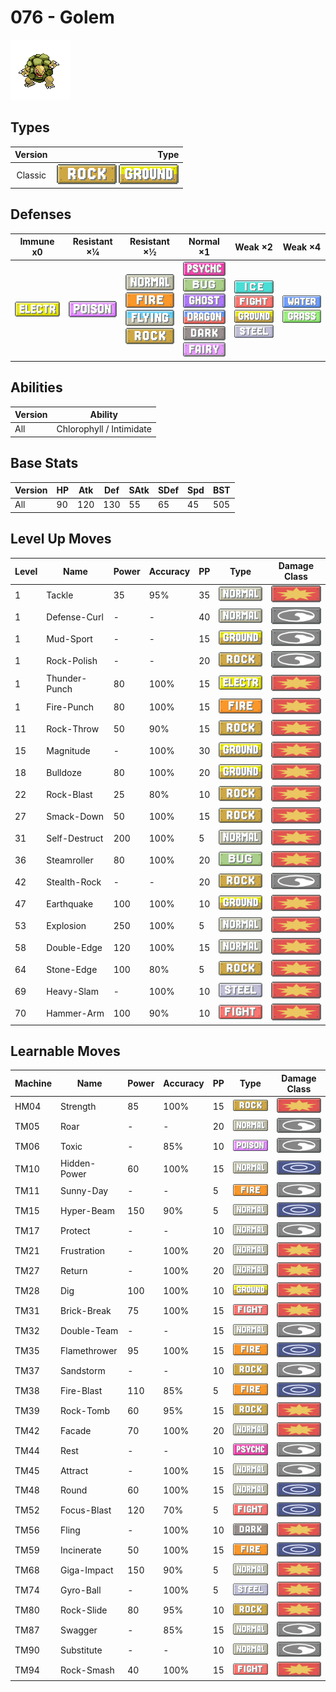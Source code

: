# 076 - Golem

![golem](../img/pokemon/076.png)

## Types

| Version | Type                                                              |
| :-----: | ----------------------------------------------------------------: |
| Classic | ![rock](../img/types/rock.png) ![ground](../img/types/ground.png) |

## Defenses

| Immune x0                              | Resistant ×¼                       | Resistant ×½                                                                                                                                    | Normal ×1                                                                                                                                                                                                                 | Weak ×2                                                                                                                                             | Weak ×4                                                               |
| -------------------------------------- | ---------------------------------- | ----------------------------------------------------------------------------------------------------------------------------------------------- | ------------------------------------------------------------------------------------------------------------------------------------------------------------------------------------------------------------------------- | --------------------------------------------------------------------------------------------------------------------------------------------------- | --------------------------------------------------------------------- |
| ![electric](../img/types/electric.png) | ![poison](../img/types/poison.png) | ![normal](../img/types/normal.png)<br/>![fire](../img/types/fire.png)<br/>![flying](../img/types/flying.png)<br/>![rock](../img/types/rock.png) | ![psychic](../img/types/psychic.png)<br/>![bug](../img/types/bug.png)<br/>![ghost](../img/types/ghost.png)<br/>![dragon](../img/types/dragon.png)<br/>![dark](../img/types/dark.png)<br/>![fairy](../img/types/fairy.png) | ![ice](../img/types/ice.png)<br/>![fighting](../img/types/fighting.png)<br/>![ground](../img/types/ground.png)<br/>![steel](../img/types/steel.png) | ![water](../img/types/water.png)<br/>![grass](../img/types/grass.png) |

## Abilities

| Version | Ability                  |
| ------- | ------------------------ |
| All     | Chlorophyll / Intimidate |

## Base Stats

| Version | HP | Atk | Def | SAtk | SDef | Spd | BST |
| ------- | -- | --- | --- | ---- | ---- | --- | --- |
| All     | 90 | 120 | 130 | 55   | 65   | 45  | 505 |

## Level Up Moves

| Level | Name          | Power | Accuracy | PP | Type                                   | Damage Class                           |
| ----- | ------------- | ----- | -------- | -- | -------------------------------------- | -------------------------------------- |
| 1     | Tackle        | 35    | 95%      | 35 | ![normal](../img/types/normal.png)     | ![physical](../img/types/physical.png) |
| 1     | Defense-Curl  | -     | -        | 40 | ![normal](../img/types/normal.png)     | ![status](../img/types/status.png)     |
| 1     | Mud-Sport     | -     | -        | 15 | ![ground](../img/types/ground.png)     | ![status](../img/types/status.png)     |
| 1     | Rock-Polish   | -     | -        | 20 | ![rock](../img/types/rock.png)         | ![status](../img/types/status.png)     |
| 1     | Thunder-Punch | 80    | 100%     | 15 | ![electric](../img/types/electric.png) | ![physical](../img/types/physical.png) |
| 1     | Fire-Punch    | 80    | 100%     | 15 | ![fire](../img/types/fire.png)         | ![physical](../img/types/physical.png) |
| 11    | Rock-Throw    | 50    | 90%      | 15 | ![rock](../img/types/rock.png)         | ![physical](../img/types/physical.png) |
| 15    | Magnitude     | -     | 100%     | 30 | ![ground](../img/types/ground.png)     | ![physical](../img/types/physical.png) |
| 18    | Bulldoze      | 80    | 100%     | 20 | ![ground](../img/types/ground.png)     | ![physical](../img/types/physical.png) |
| 22    | Rock-Blast    | 25    | 80%      | 10 | ![rock](../img/types/rock.png)         | ![physical](../img/types/physical.png) |
| 27    | Smack-Down    | 50    | 100%     | 15 | ![rock](../img/types/rock.png)         | ![physical](../img/types/physical.png) |
| 31    | Self-Destruct | 200   | 100%     | 5  | ![normal](../img/types/normal.png)     | ![physical](../img/types/physical.png) |
| 36    | Steamroller   | 80    | 100%     | 20 | ![bug](../img/types/bug.png)           | ![physical](../img/types/physical.png) |
| 42    | Stealth-Rock  | -     | -        | 20 | ![rock](../img/types/rock.png)         | ![status](../img/types/status.png)     |
| 47    | Earthquake    | 100   | 100%     | 10 | ![ground](../img/types/ground.png)     | ![physical](../img/types/physical.png) |
| 53    | Explosion     | 250   | 100%     | 5  | ![normal](../img/types/normal.png)     | ![physical](../img/types/physical.png) |
| 58    | Double-Edge   | 120   | 100%     | 15 | ![normal](../img/types/normal.png)     | ![physical](../img/types/physical.png) |
| 64    | Stone-Edge    | 100   | 80%      | 5  | ![rock](../img/types/rock.png)         | ![physical](../img/types/physical.png) |
| 69    | Heavy-Slam    | -     | 100%     | 10 | ![steel](../img/types/steel.png)       | ![physical](../img/types/physical.png) |
| 70    | Hammer-Arm    | 100   | 90%      | 10 | ![fighting](../img/types/fighting.png) | ![physical](../img/types/physical.png) |

## Learnable Moves

| Machine | Name         | Power | Accuracy | PP | Type                                   | Damage Class                           |
| ------- | ------------ | ----- | -------- | -- | -------------------------------------- | -------------------------------------- |
| HM04    | Strength     | 85    | 100%     | 15 | ![rock](../img/types/rock.png)         | ![physical](../img/types/physical.png) |
| TM05    | Roar         | -     | -        | 20 | ![normal](../img/types/normal.png)     | ![status](../img/types/status.png)     |
| TM06    | Toxic        | -     | 85%      | 10 | ![poison](../img/types/poison.png)     | ![status](../img/types/status.png)     |
| TM10    | Hidden-Power | 60    | 100%     | 15 | ![normal](../img/types/normal.png)     | ![special](../img/types/special.png)   |
| TM11    | Sunny-Day    | -     | -        | 5  | ![fire](../img/types/fire.png)         | ![status](../img/types/status.png)     |
| TM15    | Hyper-Beam   | 150   | 90%      | 5  | ![normal](../img/types/normal.png)     | ![special](../img/types/special.png)   |
| TM17    | Protect      | -     | -        | 10 | ![normal](../img/types/normal.png)     | ![status](../img/types/status.png)     |
| TM21    | Frustration  | -     | 100%     | 20 | ![normal](../img/types/normal.png)     | ![physical](../img/types/physical.png) |
| TM27    | Return       | -     | 100%     | 20 | ![normal](../img/types/normal.png)     | ![physical](../img/types/physical.png) |
| TM28    | Dig          | 100   | 100%     | 10 | ![ground](../img/types/ground.png)     | ![physical](../img/types/physical.png) |
| TM31    | Brick-Break  | 75    | 100%     | 15 | ![fighting](../img/types/fighting.png) | ![physical](../img/types/physical.png) |
| TM32    | Double-Team  | -     | -        | 15 | ![normal](../img/types/normal.png)     | ![status](../img/types/status.png)     |
| TM35    | Flamethrower | 95    | 100%     | 15 | ![fire](../img/types/fire.png)         | ![special](../img/types/special.png)   |
| TM37    | Sandstorm    | -     | -        | 10 | ![rock](../img/types/rock.png)         | ![status](../img/types/status.png)     |
| TM38    | Fire-Blast   | 110   | 85%      | 5  | ![fire](../img/types/fire.png)         | ![special](../img/types/special.png)   |
| TM39    | Rock-Tomb    | 60    | 95%      | 15 | ![rock](../img/types/rock.png)         | ![physical](../img/types/physical.png) |
| TM42    | Facade       | 70    | 100%     | 20 | ![normal](../img/types/normal.png)     | ![physical](../img/types/physical.png) |
| TM44    | Rest         | -     | -        | 10 | ![psychic](../img/types/psychic.png)   | ![status](../img/types/status.png)     |
| TM45    | Attract      | -     | 100%     | 15 | ![normal](../img/types/normal.png)     | ![status](../img/types/status.png)     |
| TM48    | Round        | 60    | 100%     | 15 | ![normal](../img/types/normal.png)     | ![special](../img/types/special.png)   |
| TM52    | Focus-Blast  | 120   | 70%      | 5  | ![fighting](../img/types/fighting.png) | ![special](../img/types/special.png)   |
| TM56    | Fling        | -     | 100%     | 10 | ![dark](../img/types/dark.png)         | ![physical](../img/types/physical.png) |
| TM59    | Incinerate   | 50    | 100%     | 15 | ![fire](../img/types/fire.png)         | ![special](../img/types/special.png)   |
| TM68    | Giga-Impact  | 150   | 90%      | 5  | ![normal](../img/types/normal.png)     | ![physical](../img/types/physical.png) |
| TM74    | Gyro-Ball    | -     | 100%     | 5  | ![steel](../img/types/steel.png)       | ![physical](../img/types/physical.png) |
| TM80    | Rock-Slide   | 80    | 95%      | 10 | ![rock](../img/types/rock.png)         | ![physical](../img/types/physical.png) |
| TM87    | Swagger      | -     | 85%      | 15 | ![normal](../img/types/normal.png)     | ![status](../img/types/status.png)     |
| TM90    | Substitute   | -     | -        | 10 | ![normal](../img/types/normal.png)     | ![status](../img/types/status.png)     |
| TM94    | Rock-Smash   | 40    | 100%     | 15 | ![fighting](../img/types/fighting.png) | ![physical](../img/types/physical.png) |
